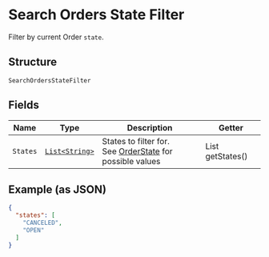 
# Search Orders State Filter

Filter by current Order `state`.

## Structure

`SearchOrdersStateFilter`

## Fields

| Name | Type | Description | Getter |
|  --- | --- | --- | --- |
| `States` | [`List<String>`](/doc/models/order-state.md) | States to filter for.<br>See [OrderState](#type-orderstate) for possible values | List<String> getStates() |

## Example (as JSON)

```json
{
  "states": [
    "CANCELED",
    "OPEN"
  ]
}
```

